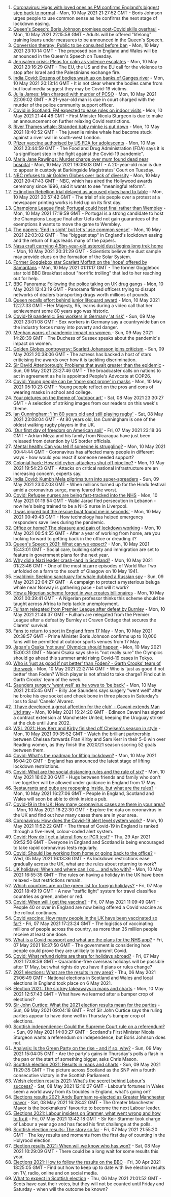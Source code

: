 1. [Coronavirus: Hugs with loved ones as PM confirms England's biggest step back to normal](https://www.bbc.co.uk/news/uk-57059988) - Mon, 10 May 2021 21:27:52 GMT - Boris Johnson urges people to use common sense as he confirms the next stage of lockdown easing.
2. [Queen's Speech: Boris Johnson promises post-Covid skills overhaul](https://www.bbc.co.uk/news/uk-politics-57060588) - Mon, 10 May 2021 22:15:58 GMT - Adults will be offered "lifelong" training loans under measures to be announced in the Queen's Speech.
3. [Conversion therapy: Public to be consulted before ban](https://www.bbc.co.uk/news/health-57059459) - Mon, 10 May 2021 23:10:14 GMT - The proposed ban in England and Wales will be announced in the Queen's Speech on Tuesday.
4. [Jerusalem crisis: Pleas for calm as violence escalates](https://www.bbc.co.uk/news/world-middle-east-57066275) - Mon, 10 May 2021 23:16:29 GMT - The EU, the US and the EU call for the violence to stop after Israel and the Palestinians exchange fire.
5. [India Covid: Dozens of bodies wash up on banks of Ganges river](https://www.bbc.co.uk/news/world-asia-india-57061452) - Mon, 10 May 2021 20:13:14 GMT - It is not clear where the bodies came from but local media suggest they may be Covid-19 victims.
6. [Julia James: Man charged with murder of PCSO](https://www.bbc.co.uk/news/uk-england-kent-57066360) - Mon, 10 May 2021 22:09:02 GMT - A 21-year-old man is due in court charged with the murder of the police community support officer.
7. [Covid in Scotland: FM expected to ease rules on indoor visits](https://www.bbc.co.uk/news/uk-scotland-57054854) - Mon, 10 May 2021 21:44:48 GMT - First Minister Nicola Sturgeon is due to make an announcement on further relaxing Covid restrictions.
8. [River Thames whale: Stranded baby minke is put down](https://www.bbc.co.uk/news/uk-england-london-57056008) - Mon, 10 May 2021 18:40:52 GMT - The juvenile minke whale had become stuck against a river wall in south-west London.
9. [Pfizer vaccine authorised by US FDA for adolescents](https://www.bbc.co.uk/news/world-us-canada-57066286) - Mon, 10 May 2021 23:44:59 GMT - The Food and Drug Administration (FDA) says it is "a significant step in the fight against the Covid-19 pandemic".
10. [Maria Jane Rawlings: Murder charge over mum found dead near hospital](https://www.bbc.co.uk/news/uk-england-london-57065372) - Mon, 10 May 2021 19:09:03 GMT - A 20-year-old man is due to appear in custody at Barkingside Magistrates' Court on Tuesday.
11. [NBC refuses to air Golden Globes over lack of diversity](https://www.bbc.co.uk/news/world-us-canada-57065562) - Mon, 10 May 2021 20:47:43 GMT - NBC, which has aired the Hollywood awards ceremony since 1996, said it wants to see "meaningful reform".
12. [Extinction Rebellion trial delayed as accused glues hand to table](https://www.bbc.co.uk/news/uk-england-beds-bucks-herts-57064293) - Mon, 10 May 2021 20:57:42 GMT - The trial of six people over a protest at a newspaper printing works is held up on its first day.
13. [Champions League final: Portugal could host final rather than Wembley](https://www.bbc.co.uk/sport/football/57051804) - Mon, 10 May 2021 17:19:59 GMT - Portugal is a strong candidate to host the Champions League final after Uefa did not gain guarantees of the exemptions it wants to move the game to Wembley.
14. [The papers: 'End in sight' but let's 'use common sense'](https://www.bbc.co.uk/news/blogs-the-papers-57066013) - Mon, 10 May 2021 22:03:02 GMT - The "biggest step" in England's lockdown easing and the return of hugs leads many of the papers.
15. [Nasa craft carrying 4.5bn-year-old asteroid dust begins long trek home](https://www.bbc.co.uk/news/world-us-canada-57065381) - Mon, 10 May 2021 20:31:29 GMT - Scientists believe the dust sample may provide clues on the formation of the Solar System.
16. [Former Gogglebox star Scarlett Moffatt on the 'hope' offered by Samaritans](https://www.bbc.co.uk/news/uk-57030285) - Mon, 10 May 2021 01:11:17 GMT - The former Gogglebox star told BBC Breakfast about "horrific trolling" that led to her reaching out for help.
17. [BBC Panorama: Following the police taking on UK drug gangs](https://www.bbc.co.uk/news/uk-57058635) - Mon, 10 May 2021 12:43:19 GMT - Panorama filmed officers trying to disrupt networks of dealers transporting drugs worth millions of pounds.
18. [Queen recalls effort behind junior lifeguard award](https://www.bbc.co.uk/news/uk-57052091) - Mon, 10 May 2021 12:27:33 GMT - Her Majesty, 95, learns during a video call that her achievement some 80 years ago was historic.
19. [Covid-19 pandemic: Sex workers in Germany 'at risk'](https://www.bbc.co.uk/news/world-europe-57029723) - Sun, 09 May 2021 23:01:08 GMT - Sex workers in Germany say a countrywide ban on the industry forces many into poverty and danger.
20. [Meghan warns of pandemic impact on women ](https://www.bbc.co.uk/news/world-57047169) - Sun, 09 May 2021 14:28:39 GMT - The Duchess of Sussex speaks about the pandemic's impact on women.
21. [Golden Globes controversy: Scarlett Johansson joins criticism](https://www.bbc.co.uk/news/world-us-canada-57049645) - Sun, 09 May 2021 20:38:06 GMT - The actress has backed a host of stars criticising the awards over how it is tackling discrimination.
22. [Sir David Attenborough: Problems that await greater than the epidemic](https://www.bbc.co.uk/news/57050259) - Sun, 09 May 2021 23:27:46 GMT - The broadcaster calls on nations to act in agreement as he is appointed People's Advocate at COP26.
23. [Covid: Young people can be 'more spot prone' in masks](https://www.bbc.co.uk/news/uk-wales-57025541) - Mon, 10 May 2021 05:10:23 GMT - Young people reflect on the pros and cons of wearing masks in school and college.
24. [Your pictures on the theme of 'outdoor art'](https://www.bbc.co.uk/news/in-pictures-57023047) - Sat, 08 May 2021 23:30:27 GMT - A selection of striking images from our readers on this week's theme.
25. [Ian Cunningham: 'I'm 80 years old and still playing rugby'](https://www.bbc.co.uk/news/uk-northern-ireland-57013207) - Sat, 08 May 2021 23:08:04 GMT - At 80 years old, Ian Cunningham is one of the oldest walking rugby players in the UK.
26. ['Our first day of freedom on American soil'](https://www.bbc.co.uk/news/world-us-canada-57022918) - Fri, 07 May 2021 23:18:36 GMT - Adrian Meza and his family from Nicaragua have just been released from detention by US border officials.
27. [Mental health: Can you tell if someone is struggling?](https://www.bbc.co.uk/news/health-57013126) - Mon, 10 May 2021 00:44:44 GMT - Coronavirus has affected many people in different ways - how would you react if someone needed support?
28. [Colonial hack: How did cyber-attackers shut off pipeline?](https://www.bbc.co.uk/news/technology-57063636) - Mon, 10 May 2021 19:54:23 GMT - Attacks on critical national infrastructure are an increasing concern, experts say.
29. [India Covid: Kumbh Mela pilgrims turn into super-spreaders](https://www.bbc.co.uk/news/world-asia-india-57005563) - Sun, 09 May 2021 23:02:03 GMT - When millions turned up for the Hindu festival amid a coronavirus surge, many feared the worst.
30. [Covid: Refugee nurses are being fast-tracked into the NHS](https://www.bbc.co.uk/news/uk-56936400) - Mon, 10 May 2021 01:19:54 GMT - Walid Jarad fled persecution in Lebanon - now he's being trained to be a NHS nurse in Liverpool.
31. ['I was injured but the rescue boat found me in seconds'](https://www.bbc.co.uk/news/business-56741003) - Mon, 10 May 2021 00:49:43 GMT - How technology has helped emergency responders save lives during the pandemic.
32. [Office or home? The pleasure and pain of lockdown working](https://www.bbc.co.uk/news/business-57010911) - Mon, 10 May 2021 00:54:55 GMT - After a year of working from home, are you looking forward to getting back in the office or dreading it?
33. [Queen's Speech 2021: What can we expect?](https://www.bbc.co.uk/news/uk-politics-56987630) - Mon, 10 May 2021 15:43:01 GMT - Social care, building safety and immigration are set to feature in government plans for the next year.
34. [Why did a Nazi leader crash-land in Scotland?](https://www.bbc.co.uk/news/uk-scotland-56908183) - Mon, 10 May 2021 01:23:46 GMT - One of the most bizarre episodes of World War Two unfolded on a farm to the south of Glasgow on 10 May 1941.
35. [Hvaldimir: Seeking sanctuary for whale dubbed a Russian spy](https://www.bbc.co.uk/news/world-europe-56956365) - Sun, 09 May 2021 23:04:27 GMT - A campaign to protect a mysterious beluga whale near Norway is gathering pace - but will it work?
36. [How a Nigerian scheme forged in war creates billionaires](https://www.bbc.co.uk/news/world-africa-56985304) - Mon, 10 May 2021 00:39:41 GMT - A Nigerian professor thinks this scheme should be taught across Africa to help tackle unemployment.
37. [Fulham relegated from Premier League after defeat by Burnley](https://www.bbc.co.uk/sport/football/56967616) - Mon, 10 May 2021 21:46:37 GMT - Fulham are relegated from the Premier League after a defeat by Burnley at Craven Cottage that secures the Clarets' survival.
38. [Fans to return to sport in England from 17 May](https://www.bbc.co.uk/sport/57062288) - Mon, 10 May 2021 20:38:57 GMT - Prime Minister Boris Johnson confirms up to 10,000 fans will be permitted at outdoor sports venues from 17 May.
39. [Japan's Osaka 'not sure' Olympics should happen](https://www.bbc.co.uk/sport/tennis/57062008) - Mon, 10 May 2021 15:00:31 GMT - Naomi Osaka says she is "not really sure" the Olympics should go ahead this summer amid rising Covid-19 cases in Tokyo.
40. [Who is 'just as good if not better' than Foden? - Garth Crooks' team of the week](https://www.bbc.co.uk/sport/football/57064779) - Mon, 10 May 2021 22:27:14 GMT - Who is 'just as good if not better' than Foden? Which player is not afraid to take charge? Find out in Garth Crooks' team of the week.
41. [Saunders surgery 'went well' as he vows to 'be back'](https://www.bbc.co.uk/sport/boxing/57066305) - Mon, 10 May 2021 21:45:45 GMT - Billy Joe Saunders says surgery "went well" after he broke his eye socket and cheek bone in three places in Saturday's loss to Saul 'Canelo' Alvarez.
42. ['I have developed a great affection for the club' - Cavani extends Man Utd stay](https://www.bbc.co.uk/sport/football/57060511) - Mon, 10 May 2021 16:24:20 GMT - Edinson Cavani has signed a contract extension at Manchester United, keeping the Uruguay striker at the club until June 2022.
43. [WSL 2021: How Kerr and Kirby finished off Chelsea's season in style](https://www.bbc.co.uk/sport/av/football/57051908) - Mon, 10 May 2021 09:35:52 GMT - Watch the brilliant partnership between Chelsea forwards Fran Kirby and Sam Kerr in their 5-0 win over Reading women, as they finish the 2020/21 season scoring 52 goals between them.
44. [Covid: What's the roadmap for lifting lockdown?](https://www.bbc.co.uk/news/explainers-52530518) - Mon, 10 May 2021 16:04:20 GMT - England has announced the latest stage of lifting lockdown restrictions.
45. [Covid: What are the social distancing rules and the rule of six?](https://www.bbc.co.uk/news/uk-51506729) - Mon, 10 May 2021 16:02:30 GMT - Hugs between friends and family who don't live together will be allowed under guidance in England from 17 May.
46. [Restaurants and pubs are reopening inside, but what are the rules?](https://www.bbc.co.uk/news/business-52977388) - Mon, 10 May 2021 16:27:06 GMT - People in England, Scotland and Wales will soon be able to drink inside a pub.
47. [Covid-19 in the UK: How many coronavirus cases are there in your area?](https://www.bbc.co.uk/news/uk-51768274) - Mon, 10 May 2021 16:22:30 GMT - Explore the data on coronavirus in the UK and find out how many cases there are in your area.
48. [Coronavirus: How does the Covid-19 alert level system work?](https://www.bbc.co.uk/news/explainers-52634739) - Mon, 10 May 2021 11:52:22 GMT - The threat of Covid-19 in England is ranked through a five-level, colour-coded alert system.
49. [Covid: How do I get a lateral flow or PCR test?](https://www.bbc.co.uk/news/health-51943612) - Thu, 29 Apr 2021 09:52:50 GMT - Everyone in England and Scotland is being encouraged to take rapid coronavirus tests regularly.
50. [Covid: Should I be working from home or going back to the office?](https://www.bbc.co.uk/news/business-52567567) - Wed, 05 May 2021 16:13:36 GMT - As lockdown restrictions ease gradually across the UK, what are the rules about returning to work?
51. [UK holidays: When and where can I go.... and who with?](https://www.bbc.co.uk/news/explainers-52646738) - Mon, 10 May 2021 16:55:35 GMT - The rules on having a holiday in the UK have been relaxed - but restrictions remain.
52. [Which countries are on the green list for foreign holidays?](https://www.bbc.co.uk/news/explainers-52544307) - Fri, 07 May 2021 18:49:19 GMT - A new "traffic light" system for travel classifies countries as green, amber or red.
53. [Covid: When will I get the vaccine?](https://www.bbc.co.uk/news/health-55045639) - Fri, 07 May 2021 11:09:49 GMT - People 40 or over in England are now being offered a Covid vaccine as the rollout continues.
54. [Covid vaccine: How many people in the UK have been vaccinated so far?](https://www.bbc.co.uk/news/health-55274833) - Fri, 07 May 2021 17:23:24 GMT - The logistics of vaccinating millions of people across the country, as more than 35 million people receive at least one dose.
55. [What is a Covid passport and what are the plans for the NHS app?](https://www.bbc.co.uk/news/explainers-55718553) - Fri, 07 May 2021 18:37:50 GMT - The government is considering how people could prove they are unlikely to transmit Covid.
56. [Covid: What refund rights are there for holidays abroad?](https://www.bbc.co.uk/news/business-51615412) - Fri, 07 May 2021 17:08:59 GMT - Quarantine-free overseas holidays will be possible after 17 May, but what rights do you have if plans or rules change?
57. [2021 elections: What are the results in my area?](https://www.bbc.co.uk/news/56129210) - Thu, 06 May 2021 21:06:49 GMT - National elections in Scotland and Wales and local elections in England took place on 6 May 2021.
58. [Election 2021: The six key takeaways in maps and charts](https://www.bbc.co.uk/news/uk-politics-57031010) - Mon, 10 May 2021 12:57:43 GMT - What have we learned after a bumper crop of elections?
59. [Sir John Curtice: What the 2021 election results mean for the parties](https://www.bbc.co.uk/news/uk-politics-57040175) - Sun, 09 May 2021 09:04:18 GMT - Prof Sir John Curtice says the ruling parties appear to have done well in Thursday's bumper crop of elections.
60. [Scottish independence: Could the Supreme Court rule on a referendum?](https://www.bbc.co.uk/news/uk-scotland-scotland-politics-57047898) - Sun, 09 May 2021 14:03:27 GMT - Scotland's First Minister Nicola Sturgeon wants a referendum on independence, but Boris Johnson does not.
61. [Analysis: Is the Green Party on the rise - and if so, why?](https://www.bbc.co.uk/news/uk-politics-57048811) - Sun, 09 May 2021 15:04:05 GMT - Are the party's gains in Thursday's polls a flash in the pan or the start of something bigger, asks Chris Mason.
62. [Scottish election 2021: Results in maps and charts](https://www.bbc.co.uk/news/uk-scotland-scotland-politics-57028315) - Sun, 09 May 2021 11:29:35 GMT - The picture across Scotland as the SNP win a fourth consecutive victory in the Scottish Parliament.
63. [Welsh election results 2021: What's the secret behind Labour's success?](https://www.bbc.co.uk/news/uk-wales-politics-57037388) - Sat, 08 May 2021 12:16:27 GMT - Labour's fortunes in Wales seem a world away from its troubles in England, what's going on?
64. [Elections results 2021: Andy Burnham re-elected as Greater Manchester mayor](https://www.bbc.co.uk/news/uk-england-manchester-57037359) - Sat, 08 May 2021 16:28:42 GMT - The Greater Manchester Mayor is the bookmakers' favourite to become the next Labour leader.
65. [Elections 2021: Labour insiders on Starmer, what went wrong and how to fix it](https://www.bbc.co.uk/news/uk-politics-57024995) - Fri, 07 May 2021 13:42:18 GMT - Sir Keir Starmer took charge of Labour a year ago and has faced his first challenge at the polls.
66. [Scottish election results: The story so far](https://www.bbc.co.uk/news/uk-scotland-scotland-politics-57033767) - Fri, 07 May 2021 21:55:20 GMT - The key results and moments from the first day of counting in the Holyrood election.
67. [Election results 2021: When will we know who has won?](https://www.bbc.co.uk/news/uk-politics-56581106) - Sat, 08 May 2021 10:29:09 GMT - There could be a long wait for some results this year.
68. [Elections 2021: How to follow the results on the BBC](https://www.bbc.co.uk/news/uk-politics-56930132) - Fri, 30 Apr 2021 18:25:05 GMT - Find out how to keep up to date with live election results on TV, radio, online and on social media.
69. [What to expect in Scottish election](https://www.bbc.co.uk/news/uk-scotland-scotland-politics-56972971) - Thu, 06 May 2021 21:01:52 GMT - Scots have cast their votes, but they will not be counted until Friday and Saturday - when will the outcome be known?
